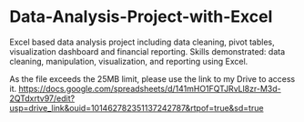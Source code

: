 # Data-Analysis-Project-with-Excel
Excel based data analysis project including data cleaning, pivot tables, visualization dashboard and financial reporting. Skills demonstrated: data cleaning, manipulation, visualization, and reporting using Excel. 

As the file exceeds the 25MB limit, please use the link to my Drive to access it.
https://docs.google.com/spreadsheets/d/141mHO1FQTJRvLl8zr-M3d-2QTdxrtv97/edit?usp=drive_link&ouid=101462782351137242787&rtpof=true&sd=true
